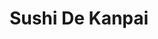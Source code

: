---
layout: place
title: "Sushi De Kanpai"
permalink: /maryland/salisbury/sushi-de-kanpai.html
stateAbbr: MD
stateName: Maryland
cityName: Salisbury
seo:
  name: "Sushi De Kanpai"
  type: Restaurant
  links: https://m.facebook.com/SushiDeKanpai/
description: "Innovative sushi & Japanese entrees served with sake & cocktails in a simply appointed space. Looking for sushi in Salisbury, Maryland? Check out Sushi De Ka..."
place_id: ChIJH0vg28EDuYkRdtGuJBWICCQ
photos:
  - name: >-
      places/ChIJH0vg28EDuYkRdtGuJBWICCQ/photos/AeeoHcJiod0P_0kkCKbgpSSgk8vnwFbyLLe8xXMaG8w-JFAEcIcH34QhwuetU2Gd-aBieh8Z5VlyJSBFHnK-6EpAedml2eNVIJBpcmROGqLWv7weqRP6ciGNYR-aqPma_AOGwGKzgFocq2c4aLyJa7Bm24NgFg7x6_PyLWysisDquYsT0lZSuWGn9wXSDlLmL_UzG5jFF0zaPRIsTRam1p0TvI64BzorbJc9ydCTzGRBV1vSEQj5piUv5RsXShc-m1f95ZmadnJ4htYoyNfSNURclN6CGu6O0FrAk8XRyxsNVcz2UA9jAAsSKDXJpZZdEmC7Ob_XtYgst7iftpqqgOdYDUuLHgVZQBsevBYx_6y2RVLWr91amnM4QK6sPEc-sObflvslMC4Nsm4RIPuqh5O1YpY6ZpCHZg0PIDXPDwX-Hu8
    widthPx: 4030
    heightPx: 2707
    authorAttributions:
      - displayName: Thirty-six Dingo
        uri: https://maps.google.com/maps/contrib/118398733052237490990
        photoUri: >-
          https://lh3.googleusercontent.com/a-/ALV-UjVDhgisWd9BEs4B9pdWyfYWmj1KU2AMWpLbgzf3JRe-Lc_9pjBJ=s100-p-k-no-mo
    flagContentUri: >-
      https://www.google.com/local/imagery/report/?cb_client=maps_api_places.places_api&image_key=!1e10!2sCIHM0ogKEICAgMDIj8HXTA&hl=en-US
    googleMapsUri: >-
      https://www.google.com/maps/place//data=!3m4!1e2!3m2!1sCIHM0ogKEICAgMDIj8HXTA!2e10!4m2!3m1!1s0x89b903c1dbe04b1f:0x2408881524aed176
  - name: >-
      places/ChIJH0vg28EDuYkRdtGuJBWICCQ/photos/AeeoHcL4eqKot2YJfMnIbUvWQCMzCzF6L3HcC7dO1nJWxDpnifP2d9MCOiVzYp1hTMa4EFzhV4DI6cnM8LSnpErNyBf_lMv1V7Y3y-479I9Tagt9xg6qtJ-SSEYPGkQTjyRQcy43JI_dVdAXTZIqmzXAsJHYbSqFA5N8_RhYOKveyb5KRoEIoQ4eIgi6hurD0S5AcWwdbjkSPczWJdjU0T8ukMnxg0wMa_uciP_XZtbrg5zTMc0EPKjQA4-1QM2xrLjX6-gJTsdVUVYBaP4U707QaGWYmlSQ2cmIrU-_Xxgh82BgMQ
    widthPx: 800
    heightPx: 533
    authorAttributions:
      - displayName: Sushi De Kanpai
        uri: https://maps.google.com/maps/contrib/111651103384092599149
        photoUri: >-
          https://lh3.googleusercontent.com/a-/ALV-UjUlYKLn5ytHQi2xkOPTPyQX_FRQQoldFnGN1mH4MGtvW46Pr-U=s100-p-k-no-mo
    flagContentUri: >-
      https://www.google.com/local/imagery/report/?cb_client=maps_api_places.places_api&image_key=!1e10!2sAF1QipPgKRddzpkqKJUavaOw2v0Aol6ukGfrppBo-l19&hl=en-US
    googleMapsUri: >-
      https://www.google.com/maps/place//data=!3m4!1e2!3m2!1sAF1QipPgKRddzpkqKJUavaOw2v0Aol6ukGfrppBo-l19!2e10!4m2!3m1!1s0x89b903c1dbe04b1f:0x2408881524aed176
  - name: >-
      places/ChIJH0vg28EDuYkRdtGuJBWICCQ/photos/AeeoHcIJfWRioq0GAeCsym7COQry4igUXF_9KYl1VFYtHbCVPT-Z4aQqCbONEMb0IBSqZP90Kj2kPE2Iea159PYRH57yhmsUA73Fi5UiLnhQ-iycQqoGgYrk1jTN6LkAd5n-YrjUn4IHYuZu4yE-Pq_5kOFWKAfjYmZhr_5DIpFn26aILOxdUG1g9WYZ0PdZzkzy2ubz1QQuhW0JBWdPFnUqECPH_htpsHJP7L5dGqBeo7SgjAnf8I01deMfZOstOt4ZJpNeRSIBKG5WSzba7Yv3RGmf9UZJj8cTpsXqE4FYJ-lpoSO5JjVZ1bPxybgFJgCS3mePKweJnBsJR3svqsO-MxRwiYMi-p_REG1RixdcRSrAS77G84aXTOWTiGF3V1yr_vQ5NOFkfSo_676PaUe-FzjLdJwvKjuI8VRA5Nt1djFELF3-
    widthPx: 4032
    heightPx: 3024
    authorAttributions:
      - displayName: Thirty-six Dingo
        uri: https://maps.google.com/maps/contrib/118398733052237490990
        photoUri: >-
          https://lh3.googleusercontent.com/a-/ALV-UjVDhgisWd9BEs4B9pdWyfYWmj1KU2AMWpLbgzf3JRe-Lc_9pjBJ=s100-p-k-no-mo
    flagContentUri: >-
      https://www.google.com/local/imagery/report/?cb_client=maps_api_places.places_api&image_key=!1e10!2sCIHM0ogKEICAgMDIj8HXtAE&hl=en-US
    googleMapsUri: >-
      https://www.google.com/maps/place//data=!3m4!1e2!3m2!1sCIHM0ogKEICAgMDIj8HXtAE!2e10!4m2!3m1!1s0x89b903c1dbe04b1f:0x2408881524aed176
  - name: >-
      places/ChIJH0vg28EDuYkRdtGuJBWICCQ/photos/AeeoHcKe6vyMBC0RaDf4127BZG-1ceWj852GgHrkU5SG803f_TEWoY0B7sM52SJag36g6qeEOrYwUUcSWEXcmIRsHRqkeWXXBjc4TtFVSA7yAdaNumJoxr5_A3OKRz6dAeuYgEl5Bi3cySHw9vZ_EoE15xqv8YuIZXIAnGpge9839ZuOM_dkpWB2HXMd8T7yXuHW4WCECHotCI1bb1vnwYdcBWlmbeg1hHN_YiBVomeiQ7_5-1SougYlCiRCpek0Lq1zukaW1ihzsnc9lnTyQAPOkf3M-rmvnFnWFXSsZmDy3_-3qw
    widthPx: 720
    heightPx: 458
    authorAttributions:
      - displayName: Sushi De Kanpai
        uri: https://maps.google.com/maps/contrib/111651103384092599149
        photoUri: >-
          https://lh3.googleusercontent.com/a-/ALV-UjUlYKLn5ytHQi2xkOPTPyQX_FRQQoldFnGN1mH4MGtvW46Pr-U=s100-p-k-no-mo
    flagContentUri: >-
      https://www.google.com/local/imagery/report/?cb_client=maps_api_places.places_api&image_key=!1e10!2sAF1QipPhY6HwQBGoK1hWown98nKaMO9K5veSCuPpp7vt&hl=en-US
    googleMapsUri: >-
      https://www.google.com/maps/place//data=!3m4!1e2!3m2!1sAF1QipPhY6HwQBGoK1hWown98nKaMO9K5veSCuPpp7vt!2e10!4m2!3m1!1s0x89b903c1dbe04b1f:0x2408881524aed176
  - name: >-
      places/ChIJH0vg28EDuYkRdtGuJBWICCQ/photos/AeeoHcKOeQ6ywwbymcudFlkol75u6iEwDjImo9N9mm0uhzOHjhQEOlwLcmvCQiID9msE6ydRCFvxMr2bF3uUoH_YFl-D1xocWLcNidRR7QsMcYJewDVfoTcSvgOih8-DsRS0SXT9IpAY8q6u_zXvro47vwEcXlZC1_vzRd_M8coiGF68Dxfm3iqbqRdNIPuDHUBGA8QUo0hsqN424zjSwILO-Hd5itlU6gQtq54ZJCg1K6jHr4C3ObAfKlBuNOgoeuYRYREzipp7XHZ3tQjK4ITJrcOBxgnqq5YDmz4szFI3upWEKldit-fiYFpa-qW3US1iB4VsEJMihzDrq6kOxJ81-cF1f4EkoeuM1r6CQ9vG0M-mGuhzE0NVGxBgy9CJTvavTxxgxiXVKkvnAnwVExIdSS7O8r5GbjO59AaYzp_L71NORBju
    widthPx: 3072
    heightPx: 4080
    authorAttributions:
      - displayName: Chris Cuppett
        uri: https://maps.google.com/maps/contrib/117661034108303228288
        photoUri: >-
          https://lh3.googleusercontent.com/a-/ALV-UjVsoaVZTmgOn6dJME3A9a2uTYrrgPh7HYIodzmU9PJhG59li1MeLw=s100-p-k-no-mo
    flagContentUri: >-
      https://www.google.com/local/imagery/report/?cb_client=maps_api_places.places_api&image_key=!1e10!2sCIHM0ogKEICAgICLh5Xz-AE&hl=en-US
    googleMapsUri: >-
      https://www.google.com/maps/place//data=!3m4!1e2!3m2!1sCIHM0ogKEICAgICLh5Xz-AE!2e10!4m2!3m1!1s0x89b903c1dbe04b1f:0x2408881524aed176
  - name: >-
      places/ChIJH0vg28EDuYkRdtGuJBWICCQ/photos/AeeoHcI7NJLY-Jqx-yupDbq4ujS261qgsVgsQ9cfv0gm6cLhLBMgSdHluA0A9RICucQVnytRldoES6enzeQgFlRjcs3z7SBDwvmCZRye_8E1Z1yTF6RM30uy6x77BrQyLtu2FJDNZd-YPulD0P0FQOhA-zhR7KYS5yxw-gM8L5AjtLIv35yV-wA3SmZU1Q7GphOyK6gBv4eesMsLFMrLK9kXWt935QZ1j9vVpg24a3fJGF14OJkONsnydmglnjLIxwKnIktCVh8CWcUSEQf1MjBGD-bRwmY-qiROsAccDCGvFhHvrNoxbZ-zk-wEcW1iKm6R2fmrp-FrfPrzly8dDcn4Cw1EmOcfGIYIvKIJWW8dY33p9ot2Je0pjhYDmMFezw8zcrJL5aJFQ1oTmaU6UBck-7Mo1Jojk0FEFy-Cd_MLD5EN7A
    widthPx: 4032
    heightPx: 3024
    authorAttributions:
      - displayName: Paul Johnston
        uri: https://maps.google.com/maps/contrib/116336953626212359382
        photoUri: >-
          https://lh3.googleusercontent.com/a/ACg8ocJ4WB3NfPiUz7dEuzH2ZlWnDcZBYo264MxdSaKmfv_R1wc8s-8=s100-p-k-no-mo
    flagContentUri: >-
      https://www.google.com/local/imagery/report/?cb_client=maps_api_places.places_api&image_key=!1e10!2sCIHM0ogKEICAgICMkNK2Zw&hl=en-US
    googleMapsUri: >-
      https://www.google.com/maps/place//data=!3m4!1e2!3m2!1sCIHM0ogKEICAgICMkNK2Zw!2e10!4m2!3m1!1s0x89b903c1dbe04b1f:0x2408881524aed176
  - name: >-
      places/ChIJH0vg28EDuYkRdtGuJBWICCQ/photos/AeeoHcK8wXq-gywWJQ8bMpZsABk0qWIXg5bnhT1LzEW5fpvDQxrivPCSKwfVJlPj3bP4h6byJrmB9Cl_lh_X5j2m7caS6fawGG08cKtXrKiGGFP4GMeavd4S477WSvn3p_z_OH0flBb9-WmWQSDl0xDzUVhCMxHgx3GdZYFjH_BfRe_hi5uRIEDP9xKOLfmVdOnkiZqdPrux132GygBxOAcN8Qv5g-gwIEa0HDyKc2C8bWof2Up0J-zds7r2Ln-p-gjHC1HejCZgDGdfIi_j6BRPI2k_-Z6Y3K0WDJpj3tM1bhW0l1rFkxDEcpfVS3ODcBLTmI2gmyqmIQqi6gGo-VkxB0OXz5VCECNYCfmRiHiiRYXQ-_vyWlnUIihTOwmbfzabfwu-KB5ryx06BBMNkVAiZBClIxie_2fGY1l6ssBc35dGzLly
    widthPx: 1920
    heightPx: 1080
    authorAttributions:
      - displayName: Greg W
        uri: https://maps.google.com/maps/contrib/116694405027768420041
        photoUri: >-
          https://lh3.googleusercontent.com/a-/ALV-UjWUyikYjldNYxZ5PjFRanln9Xql9FO_s8BkFPcwEF5Yi5BGYG-O=s100-p-k-no-mo
    flagContentUri: >-
      https://www.google.com/local/imagery/report/?cb_client=maps_api_places.places_api&image_key=!1e10!2sCIHM0ogKEICAgIDEx-rJzQE&hl=en-US
    googleMapsUri: >-
      https://www.google.com/maps/place//data=!3m4!1e2!3m2!1sCIHM0ogKEICAgIDEx-rJzQE!2e10!4m2!3m1!1s0x89b903c1dbe04b1f:0x2408881524aed176
  - name: >-
      places/ChIJH0vg28EDuYkRdtGuJBWICCQ/photos/AeeoHcJVNwhSLQho0LPLfHk3YJnYmSo0Wb_7pjPl3ZQVtCcJaaVONDsQiFmH6QLq9S7lhw1AkLZFeD1i1jWmDBZk26_6-WZ5TwK8aowk7GG7khHe3zz7sgTMhSoqiZXac44pPh8C-8hiystxMGRfezJb3KZ8WD2t1PFWlpzSioH1TeeDuS-9UOHSyYRAe2T9U6U6JgPotBUHSQLtlKB7bFyjZUK7LRIfPa6SbDm5TbF7SM64Xifc45sKpRXGa6n03Whe0aXoVULtzFYsrYP83p-rmydmrd-ILGql5XluqPknO5bzC2nM5FsJVG-hLuXmXO4RwBYkZPvK3STq2bnYl9_F7ZXUWQM-HvmtoHiZHfhUeL3HrYLMBqvtC6lSjWXTIqjaaeyaX558to6BPnV3PgDmn2qA_sPa8wuRW5Ah5Q2llntVqQ
    widthPx: 3024
    heightPx: 4032
    authorAttributions:
      - displayName: Ali Raines
        uri: https://maps.google.com/maps/contrib/104006431083947574233
        photoUri: >-
          https://lh3.googleusercontent.com/a-/ALV-UjWwo9UtBugZekbvxqmIXjjf3hzVTWmva2n5v2kGmShWo_QZ9e2H=s100-p-k-no-mo
    flagContentUri: >-
      https://www.google.com/local/imagery/report/?cb_client=maps_api_places.places_api&image_key=!1e10!2sCIHM0ogKEICAgIDaltfeTQ&hl=en-US
    googleMapsUri: >-
      https://www.google.com/maps/place//data=!3m4!1e2!3m2!1sCIHM0ogKEICAgIDaltfeTQ!2e10!4m2!3m1!1s0x89b903c1dbe04b1f:0x2408881524aed176
  - name: >-
      places/ChIJH0vg28EDuYkRdtGuJBWICCQ/photos/AeeoHcKrjJJfiGCfgZQ4rTMyBvSE09jhKYSxrfWHI6jhz5a4Y_u83ll-GB4vRG9kpfFbEVeI28tTyS983Kl3vsPcOwhz3tURg4HvJn7svS5k44h-Jj-61q2EuE2Z4BYVKE9jizhid6cND2233rkfrSjPZugehk8jxRPaojfs5seD4-915FMxDQAS0y8JTfHMBPRadhHr0W0W-H87CW3rRZAukcfuW-ULzRffLEnA668SYudnHujkICDarGsRwH70n-4mxuQTpsnDFmOSaIj2sAeQbqZd7ez3Huea78-grkJpbI75qkE_LepSibC7IvZRGXH-vc-3HzJEX5LjFGqYqzS1YUrA5mXndJZPh7qWyvCde9FAFp5baFryZc-w8asWZVdkhGuoyEcXeNPqjogG6jAoNx80Et6yH5-xBVVlJmh3cmWEnc_B
    widthPx: 4080
    heightPx: 3072
    authorAttributions:
      - displayName: Keith Hornberger
        uri: https://maps.google.com/maps/contrib/112945313616377452228
        photoUri: >-
          https://lh3.googleusercontent.com/a/ACg8ocKmqKk5GkL72NmyvuBsWc9aGZ5uqteGjsCHAxyKvkSPjitc1w=s100-p-k-no-mo
    flagContentUri: >-
      https://www.google.com/local/imagery/report/?cb_client=maps_api_places.places_api&image_key=!1e10!2sCIHM0ogKEICAgICL8dL-kAE&hl=en-US
    googleMapsUri: >-
      https://www.google.com/maps/place//data=!3m4!1e2!3m2!1sCIHM0ogKEICAgICL8dL-kAE!2e10!4m2!3m1!1s0x89b903c1dbe04b1f:0x2408881524aed176
  - name: >-
      places/ChIJH0vg28EDuYkRdtGuJBWICCQ/photos/AeeoHcKl-0gBYDxVb_W5vX_wFPGOXi_MFodXTq1stXQ2FeT0Hl6VVQOjAGZeApm8mQWLQexRyqZ47bKu9nYxS59xr8XrNEszN-A4aicBVZVF_V-MljAsp-UOuoMnuUjyTjUVFc1QCzV5JAE88DfpsU5hFCByKUCWB8PZ9F600PQia3iu-PNu5DCV-BPpRb3rmplkyNrZsYKwv8JHnxYZAs5J4EysiKcCLmU-Rt_knvmo1MqKTtfQgYDIkcPD3oEfmu3Y-PA0__kgAv4n0M08x3FXSQvj4X1ZcNN5S7b_7GHh_xEOl2miunpib0viQVPN76Bi5FW7LLYBDzZC23x797-12943sksAmPM3kjvXaw5izXJatnKuWRHex9sBEFZSODWd2FHhz-iAAoOxtDmGTAFOBSDAJFXDwGGjrzFfufGZLGw
    widthPx: 4032
    heightPx: 3024
    authorAttributions:
      - displayName: Chris Lewis
        uri: https://maps.google.com/maps/contrib/116589850987274524168
        photoUri: >-
          https://lh3.googleusercontent.com/a/ACg8ocLCuqaJfyouBOZpsJ8shmZJ_SQKFI3W2ed44KLO7w20aEeYvA=s100-p-k-no-mo
    flagContentUri: >-
      https://www.google.com/local/imagery/report/?cb_client=maps_api_places.places_api&image_key=!1e10!2sCIHM0ogKEICAgIC6k4CybA&hl=en-US
    googleMapsUri: >-
      https://www.google.com/maps/place//data=!3m4!1e2!3m2!1sCIHM0ogKEICAgIC6k4CybA!2e10!4m2!3m1!1s0x89b903c1dbe04b1f:0x2408881524aed176
address: 109 W Main St, Salisbury, MD 21801, USA
street: 109 W Main St
city: Salisbury
state: MD
zip: '21801'
country: USA
neighborhood: null
latitude: '38.365545'
longitude: '-75.601051'
accessibility_options:
  wheelchairAccessibleParking: true
  wheelchairAccessibleEntrance: true
  wheelchairAccessibleRestroom: true
  wheelchairAccessibleSeating: true
business_status: OPERATIONAL
name: Sushi De Kanpai
google_maps_links:
  directionsUri: >-
    https://www.google.com/maps/dir//''/data=!4m7!4m6!1m1!4e2!1m2!1m1!1s0x89b903c1dbe04b1f:0x2408881524aed176!3e0
  placeUri: https://maps.google.com/?cid=2596474809570218358
  writeAReviewUri: >-
    https://www.google.com/maps/place//data=!4m3!3m2!1s0x89b903c1dbe04b1f:0x2408881524aed176!12e1
  reviewsUri: >-
    https://www.google.com/maps/place//data=!4m4!3m3!1s0x89b903c1dbe04b1f:0x2408881524aed176!9m1!1b1
  photosUri: >-
    https://www.google.com/maps/place//data=!4m3!3m2!1s0x89b903c1dbe04b1f:0x2408881524aed176!10e5
primary_type: Sushi Restaurant
opening_hours:
  regular: null
  current: null
secondary_opening_hours:
  regular:
    weekdayDescriptions: null
    type: null
  current:
    weekdayDescriptions: null
    type: null
phone: (410) 912-1440
price_level: PRICE_LEVEL_MODERATE
price_range: null
rating: '4.5'
rating_count: 264
website: https://m.facebook.com/SushiDeKanpai/
reviews:
  - name: >-
      places/ChIJH0vg28EDuYkRdtGuJBWICCQ/reviews/ChdDSUhNMG9nS0VJQ0FnSUQ1b3JfMzJRRRAB
    relativePublishTimeDescription: 9 months ago
    rating: 5
    text:
      text: >-
        We have walked past this place many times wondering how it was.  Well,
        we stopped and went in.  On a Saturday night it is recommended to get
        reservations.  We didn't have reservations but they gave us a seat at
        the Sushi bar.  It was really fun watching the Sushi Chefs TJ, Raul, and
        Kiichi creating some amazing creations.

        The Owner was working in the kitchen producing some amazing items.  We
        started off with a Tempura dish with Shrimp and fresh vegetables.  The
        vegetables actually come from the husband of the owner's farm.  It was
        very well prepared and extremely delicious. That was followed by the
        Seafood Chowder.  There were ample quantities of seafood and a fantastic
        flavor. We also had the potato filled rolls.

        Following the apps, we had three Sushi rolls, the Top Hat, the Lotus
        Blossom, and the Ocean City.  All were well prepared and very enjoyable.

        Tony and Mel were our servers and made the visit very enjoyable. This is
        definitely a place to visit if you like good sushi and a pleasant
        atmosphere.

        For sure a place I'll visit again.


        6/19/2024

        Went back again. It was fantastic. We got 4 rolls and a Shrimp Shumai. 
        So good. We like to sit at the sushi counter and watch the chefs making
        the delicious rolls.  Always a fun time and amazing food.
      languageCode: en
    originalText:
      text: >-
        We have walked past this place many times wondering how it was.  Well,
        we stopped and went in.  On a Saturday night it is recommended to get
        reservations.  We didn't have reservations but they gave us a seat at
        the Sushi bar.  It was really fun watching the Sushi Chefs TJ, Raul, and
        Kiichi creating some amazing creations.

        The Owner was working in the kitchen producing some amazing items.  We
        started off with a Tempura dish with Shrimp and fresh vegetables.  The
        vegetables actually come from the husband of the owner's farm.  It was
        very well prepared and extremely delicious. That was followed by the
        Seafood Chowder.  There were ample quantities of seafood and a fantastic
        flavor. We also had the potato filled rolls.

        Following the apps, we had three Sushi rolls, the Top Hat, the Lotus
        Blossom, and the Ocean City.  All were well prepared and very enjoyable.

        Tony and Mel were our servers and made the visit very enjoyable. This is
        definitely a place to visit if you like good sushi and a pleasant
        atmosphere.

        For sure a place I'll visit again.


        6/19/2024

        Went back again. It was fantastic. We got 4 rolls and a Shrimp Shumai. 
        So good. We like to sit at the sushi counter and watch the chefs making
        the delicious rolls.  Always a fun time and amazing food.
      languageCode: en
    authorAttribution:
      displayName: Keith Hornberger
      uri: https://www.google.com/maps/contrib/112945313616377452228/reviews
      photoUri: >-
        https://lh3.googleusercontent.com/a/ACg8ocKmqKk5GkL72NmyvuBsWc9aGZ5uqteGjsCHAxyKvkSPjitc1w=s128-c0x00000000-cc-rp-mo-ba4
    publishTime: '2024-06-20T13:13:19.896120Z'
    flagContentUri: >-
      https://www.google.com/local/review/rap/report?postId=ChdDSUhNMG9nS0VJQ0FnSUQ1b3JfMzJRRRAB&d=17924085&t=1
    googleMapsUri: >-
      https://www.google.com/maps/reviews/data=!4m6!14m5!1m4!2m3!1sChdDSUhNMG9nS0VJQ0FnSUQ1b3JfMzJRRRAB!2m1!1s0x89b903c1dbe04b1f:0x2408881524aed176
  - name: >-
      places/ChIJH0vg28EDuYkRdtGuJBWICCQ/reviews/ChdDSUhNMG9nS0VJQ0FnSUQ1b3V2QXlBRRAB
    relativePublishTimeDescription: a year ago
    rating: 1
    text:
      text: >-
        Overall:  Terrible service, mediocre food, ridiculously expensive for
        what you get, and a general waste of time and energy to eat here.


        Went in for a celebratory dinner - showed up just at opening time.  The
        hostess asked if we had a reservation (we didn't) and then proceeded to
        seat us in the back near the hallway to the restroom.  There were
        multiple open tables, including one at the front window, that remained
        empty for the entire meal. In other words, reservations don't matter
        there, so I'm not sure why they act as if they do matter.  The place was
        1/2 empty on a Friday night with a freaking street festival going on
        outside.


        We ordered gyoza, chicken teriyaki, and two different sushi rolls.  The
        gyoza was tasty - light dumpling wrapping and flavorful inside - the
        ponzu sauce wasn't really (no citrus) - it was soy sauce with chili
        oil.  The sushi came out first.  The "dragon" sushi roll was tasty and
        well made, but clearly skimped on the fish.  The other roll was supposed
        to have "seared" salmon, but it was cut so thin that it was completely
        cooked through and rubbery.


        20 minutes into the service the chicken teriyaki was still not on the
        table.  The server came by to ask if everything was okay, but didn't
        listen for an answer- she just asked in passing while walking by.  I
        could have said the kitchen was on fire and she wouldn't have paid
        attention.  We waited another 9 minutes and she came with the check and
        asked if everything was all right.  I told her I hadn't been served yet
        so she went to the kitchen and said that they were cooking it.  We asked
        to cancel the dish and were told "they've already started cooking it." 
        We took the food to go instead because at that point we were done with
        the place.  When the to-go order came I did taste the chicken so I could
        see how it was.  Dry and in need of seasoning is the answer.


        The server offered no explanation for failing to recognize that one
        person hadn't been served their entree, and certainly didn't offer to
        remove the dish, offer a discount, or even apologize.  Overall, very
        disappointing dinner.  Photo shows the "to go" order.  $21 my friends. 
        Save your money or go somewhere else, this place isn't worth it at all.
      languageCode: en
    originalText:
      text: >-
        Overall:  Terrible service, mediocre food, ridiculously expensive for
        what you get, and a general waste of time and energy to eat here.


        Went in for a celebratory dinner - showed up just at opening time.  The
        hostess asked if we had a reservation (we didn't) and then proceeded to
        seat us in the back near the hallway to the restroom.  There were
        multiple open tables, including one at the front window, that remained
        empty for the entire meal. In other words, reservations don't matter
        there, so I'm not sure why they act as if they do matter.  The place was
        1/2 empty on a Friday night with a freaking street festival going on
        outside.


        We ordered gyoza, chicken teriyaki, and two different sushi rolls.  The
        gyoza was tasty - light dumpling wrapping and flavorful inside - the
        ponzu sauce wasn't really (no citrus) - it was soy sauce with chili
        oil.  The sushi came out first.  The "dragon" sushi roll was tasty and
        well made, but clearly skimped on the fish.  The other roll was supposed
        to have "seared" salmon, but it was cut so thin that it was completely
        cooked through and rubbery.


        20 minutes into the service the chicken teriyaki was still not on the
        table.  The server came by to ask if everything was okay, but didn't
        listen for an answer- she just asked in passing while walking by.  I
        could have said the kitchen was on fire and she wouldn't have paid
        attention.  We waited another 9 minutes and she came with the check and
        asked if everything was all right.  I told her I hadn't been served yet
        so she went to the kitchen and said that they were cooking it.  We asked
        to cancel the dish and were told "they've already started cooking it." 
        We took the food to go instead because at that point we were done with
        the place.  When the to-go order came I did taste the chicken so I could
        see how it was.  Dry and in need of seasoning is the answer.


        The server offered no explanation for failing to recognize that one
        person hadn't been served their entree, and certainly didn't offer to
        remove the dish, offer a discount, or even apologize.  Overall, very
        disappointing dinner.  Photo shows the "to go" order.  $21 my friends. 
        Save your money or go somewhere else, this place isn't worth it at all.
      languageCode: en
    authorAttribution:
      displayName: M VP
      uri: https://www.google.com/maps/contrib/100799664454918073177/reviews
      photoUri: >-
        https://lh3.googleusercontent.com/a/ACg8ocKSqfEljErL6yPWO51YKlJ8gCBwwOrVTEWDNlaBqDhGA1750g=s128-c0x00000000-cc-rp-mo-ba2
    publishTime: '2023-10-21T13:16:00.654962Z'
    flagContentUri: >-
      https://www.google.com/local/review/rap/report?postId=ChdDSUhNMG9nS0VJQ0FnSUQ1b3V2QXlBRRAB&d=17924085&t=1
    googleMapsUri: >-
      https://www.google.com/maps/reviews/data=!4m6!14m5!1m4!2m3!1sChdDSUhNMG9nS0VJQ0FnSUQ1b3V2QXlBRRAB!2m1!1s0x89b903c1dbe04b1f:0x2408881524aed176
  - name: >-
      places/ChIJH0vg28EDuYkRdtGuJBWICCQ/reviews/ChZDSUhNMG9nS0VJQ0FnSUN2M1BpRUtBEAE
    relativePublishTimeDescription: 4 months ago
    rating: 5
    text:
      text: The best in Salisbury! Fresh & delicious! The Rasta roll is my fave.
      languageCode: en
    originalText:
      text: The best in Salisbury! Fresh & delicious! The Rasta roll is my fave.
      languageCode: en
    authorAttribution:
      displayName: Kristen Newsom
      uri: https://www.google.com/maps/contrib/116572830843208365515/reviews
      photoUri: >-
        https://lh3.googleusercontent.com/a-/ALV-UjXTTScSCPgZK0fi4RaLxD_NTzwfeG9PK0HVJ5ckDCehmtco79ox4A=s128-c0x00000000-cc-rp-mo-ba3
    publishTime: '2024-12-08T22:56:23.703340Z'
    flagContentUri: >-
      https://www.google.com/local/review/rap/report?postId=ChZDSUhNMG9nS0VJQ0FnSUN2M1BpRUtBEAE&d=17924085&t=1
    googleMapsUri: >-
      https://www.google.com/maps/reviews/data=!4m6!14m5!1m4!2m3!1sChZDSUhNMG9nS0VJQ0FnSUN2M1BpRUtBEAE!2m1!1s0x89b903c1dbe04b1f:0x2408881524aed176
  - name: >-
      places/ChIJH0vg28EDuYkRdtGuJBWICCQ/reviews/ChZDSUhNMG9nS0VJQ0FnSURxeU9tZ01BEAE
    relativePublishTimeDescription: 3 years ago
    rating: 5
    text:
      text: >-
        I'd recommend going early and reserving a table. We always get the udon
        tempura. They have great sushi as well. In the picture we have 6 nigiri
        samplers merged into one plate. Probably the way to go if you're into
        nigiri.
      languageCode: en
    originalText:
      text: >-
        I'd recommend going early and reserving a table. We always get the udon
        tempura. They have great sushi as well. In the picture we have 6 nigiri
        samplers merged into one plate. Probably the way to go if you're into
        nigiri.
      languageCode: en
    authorAttribution:
      displayName: andrew west
      uri: https://www.google.com/maps/contrib/110077353687587426384/reviews
      photoUri: >-
        https://lh3.googleusercontent.com/a-/ALV-UjUBTzniJDrIgWQOZ78GvTq96PVi-i6LTMCB0q7KbsQBGpPvg_PK=s128-c0x00000000-cc-rp-mo-ba4
    publishTime: '2021-06-26T23:40:04.911186Z'
    flagContentUri: >-
      https://www.google.com/local/review/rap/report?postId=ChZDSUhNMG9nS0VJQ0FnSURxeU9tZ01BEAE&d=17924085&t=1
    googleMapsUri: >-
      https://www.google.com/maps/reviews/data=!4m6!14m5!1m4!2m3!1sChZDSUhNMG9nS0VJQ0FnSURxeU9tZ01BEAE!2m1!1s0x89b903c1dbe04b1f:0x2408881524aed176
  - name: >-
      places/ChIJH0vg28EDuYkRdtGuJBWICCQ/reviews/ChdDSUhNMG9nS0VJQ0FnSUMzb083VDh3RRAB
    relativePublishTimeDescription: 5 months ago
    rating: 5
    text:
      text: >-
        Our families favorite restaurant in Salisbury! I would argue this is the
        ONLY gourmet quality restaurant in Salisbury.
      languageCode: en
    originalText:
      text: >-
        Our families favorite restaurant in Salisbury! I would argue this is the
        ONLY gourmet quality restaurant in Salisbury.
      languageCode: en
    authorAttribution:
      displayName: Bryan Glancey
      uri: https://www.google.com/maps/contrib/115637287859966944226/reviews
      photoUri: >-
        https://lh3.googleusercontent.com/a-/ALV-UjWYKV4pEqgmT2VqRyeQO9ow6TW0MnnbQe3Ht2BDXTA5mjjjXoZl=s128-c0x00000000-cc-rp-mo-ba4
    publishTime: '2024-11-01T19:55:56.199770Z'
    flagContentUri: >-
      https://www.google.com/local/review/rap/report?postId=ChdDSUhNMG9nS0VJQ0FnSUMzb083VDh3RRAB&d=17924085&t=1
    googleMapsUri: >-
      https://www.google.com/maps/reviews/data=!4m6!14m5!1m4!2m3!1sChdDSUhNMG9nS0VJQ0FnSUMzb083VDh3RRAB!2m1!1s0x89b903c1dbe04b1f:0x2408881524aed176
parking_options:
  freeStreetParking: true
  paidStreetParking: true
  valetParking: false
payment_options:
  acceptsCreditCards: true
  acceptsDebitCards: true
  acceptsCashOnly: false
  acceptsNfc: true
allow_dogs: null
curbside_pickup: null
delivery: null
dine_in: true
good_for_children: null
good_for_groups: true
good_for_sports: false
live_music: false
menu_for_children: false
outdoor_seating: false
reservable: true
restroom: true
serves_beer: null
serves_breakfast: false
serves_brunch: false
serves_cocktails: true
serves_coffee: null
serves_dinner: true
serves_dessert: true
serves_lunch: true
serves_vegetarian_food: true
serves_wine: null
takeout: true
summary: >-
  Innovative sushi & Japanese entrees served with sake & cocktails in a simply
  appointed space.

---